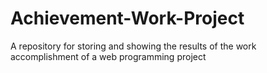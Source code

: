 # Achievement-Work-Project
A repository for storing and showing the results of the work accomplishment of a web programming project
